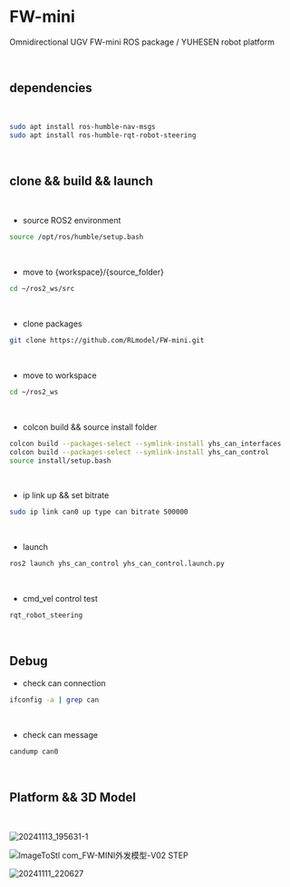 # FW-mini
Omnidirectional UGV FW-mini ROS package / YUHESEN robot platform

<br/>

## dependencies

<br/>

```bash
sudo apt install ros-humble-nav-msgs
sudo apt install ros-humble-rqt-robot-steering
```

<br/>

## clone && build && launch

<br/>

- source ROS2 environment

```bash
source /opt/ros/humble/setup.bash
```

<br/>

- move to {workspace}/{source_folder}

```bash
cd ~/ros2_ws/src
```

<br/>

- clone packages

```bash
git clone https://github.com/RLmodel/FW-mini.git
```

<br/>

- move to workspace

```bash
cd ~/ros2_ws
```

<br/>

- colcon build && source install folder

```bash
colcon build --packages-select --symlink-install yhs_can_interfaces
colcon build --packages-select --symlink-install yhs_can_control
source install/setup.bash
```

<br/>

- ip link up && set bitrate

```bash
sudo ip link can0 up type can bitrate 500000
```

<br/>

- launch

```bash
ros2 launch yhs_can_control yhs_can_control.launch.py
```

<br/>

- cmd_vel control test

```bash
rqt_robot_steering
```

<br/>

## Debug

- check can connection

```bash
ifconfig -a | grep can
```
<br/>

- check can message

```bash
candump can0
```

<br/>

## Platform && 3D Model

<br/>


![20241113_195631-1](https://github.com/user-attachments/assets/b06e4fee-adae-45a1-bf0e-8ca4c7b220d0)

![ImageToStl com_FW-MINI外发模型-V02 STEP](https://github.com/user-attachments/assets/d0a9e040-832c-4820-9b4f-4a357565bbc9)

![20241111_220627](https://github.com/user-attachments/assets/1e14b32e-8734-4d8f-9e7e-d1792b2d7477)
